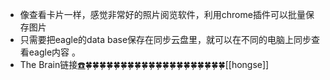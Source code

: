 - 像查看卡片一样，感觉非常好的照片阅览软件，利用chrome插件可以批量保存图片
- 只需要把eagle的data base保存在同步云盘里，就可以在不同的电脑上同步查看eagle内容 。
- The Brain链接[☎️](brain://api.thebrain.com/g7PXu0IyM0ucARb24SvxiA/zUPxZFxLdUq7Zoo2TxZ3Ng/Eagles)🍀🍀🍀🍀🍀🍀🍀🍀🍀🍀🍀🍀🍀🍀🍀🍀🍀🍀🍀🍀[[hongse]]
